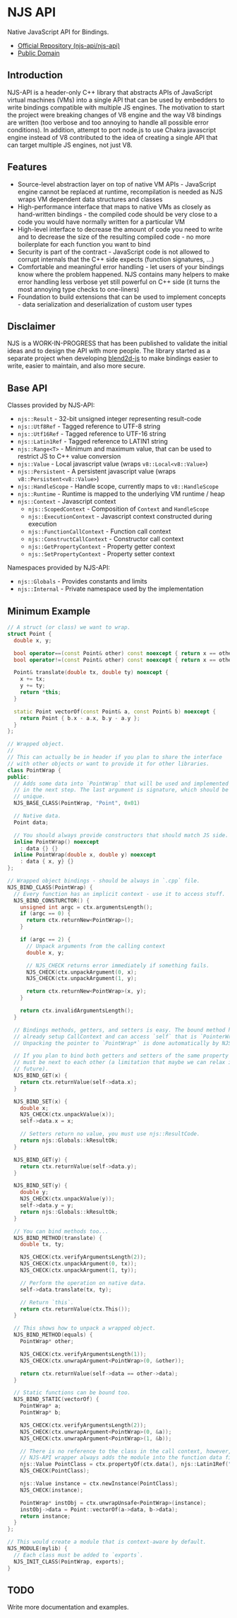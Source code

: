 NJS API
=======

Native JavaScript API for Bindings.

  * [Official Repository (njs-api/njs-api)](https://github.com/njs-api/njs-api)
  * [Public Domain](./LICENSE.md)

Introduction
------------

NJS-API is a header-only C++ library that abstracts APIs of JavaScript virtual machines (VMs) into a single API that can be used by embedders to write bindings compatible with multiple JS engines. The motivation to start the project were breaking changes of V8 engine and the way V8 bindings are written (too verbose and too annoying to handle all possible error conditions). In addition, attempt to port node.js to use Chakra javascript engine instead of V8 contributed to the idea of creating a single API that can target multiple JS engines, not just V8.

Features
--------

  - Source-level abstraction layer on top of native VM APIs - JavaScript engine cannot be replaced at runtime, recompilation is needed as NJS wraps VM dependent data structures and classes
  - High-performance interface that maps to native VMs as closely as hand-written bindings - the compiled code should be very close to a code you would have normally written for a particular VM
  - High-level interface to decrease the amount of code you need to write and to decrease the size of the resulting compiled code - no more boilerplate for each function you want to bind
  - Security is part of the contract - JavaScript code is not allowed to corrupt internals that the C++ side expects (function signatures, ...)
  - Comfortable and meaningful error handling - let users of your bindings know where the problem happened. NJS contains many helpers to make error handling less verbose yet still powerful on C++ side (it turns the most annoying type checks to one-liners)
  - Foundation to build extensions that can be used to implement concepts - data serialization and deserialization of custom user types

Disclaimer
----------

NJS is a WORK-IN-PROGRESS that has been published to validate the initial ideas and to design the API with more people. The library started as a separate project when developing [blend2d-js](https://github.com/blend2d/b2djs) to make bindings easier to write, easier to maintain, and also more secure.

Base API
--------

Classes provided by NJS-API:

  * `njs::Result` - 32-bit unsigned integer representing result-code
  * `njs::Utf8Ref` - Tagged reference to UTF-8  string
  * `njs::Utf16Ref` - Tagged reference to UTF-16 string
  * `njs::Latin1Ref` - Tagged reference to LATIN1 string
  * `njs::Range<T>` - Minimum and maximum value, that can be used to restrict JS to C++ value conversion
  * `njs::Value` - Local javascript value (wraps `v8::Local<v8::Value>`)
  * `njs::Persistent` - A persistent javascript value (wraps `v8::Persistent<v8::Value>`)
  * `njs::HandleScope` - Handle scope, currently maps to `v8::HandleScope`
  * `njs::Runtime` - Runtime is mapped to the underlying VM runtime / heap
  * `njs::Context` - Javascript context
    * `njs::ScopedContext` - Composition of `Context` and `HandleScope`
    * `njs::ExecutionContext` - Javascript context constructed during execution
    * `njs::FunctionCallContext` - Function call context
    * `njs::ConstructCallContext` - Constructor call context
    * `njs::GetPropertyContext` - Property getter context
    * `njs::SetPropertyContext` - Property setter context

Namespaces provided by NJS-API:

  * `njs::Globals` - Provides constants and limits
  * `njs::Internal` - Private namespace used by the implementation

Minimum Example
---------------

```c++
// A struct (or class) we want to wrap.
struct Point {
  double x, y;

  bool operator==(const Point& other) const noexcept { return x == other.x && y == other.y; }
  bool operator!=(const Point& other) const noexcept { return x == other.x && y == other.y; }

  Point& translate(double tx, double ty) noexcept {
    x += tx;
    y += ty;
    return *this;
  }

  static Point vectorOf(const Point& a, const Point& b) noexcept {
    return Point { b.x - a.x, b.y - a.y };
  }
};

// Wrapped object.
//
// This can actually be in header if you plan to share the interface
// with other objects or want to provide it for other libraries.
class PointWrap {
public:
  // Adds some data into `PointWrap` that will be used and implemented
  // in the next step. The last argument is signature, which should be
  // unique.
  NJS_BASE_CLASS(PointWrap, "Point", 0x01)

  // Native data.
  Point data;

  // You should always provide constructors that should match JS side.
  inline PointWrap() noexcept
    : data {} {}
  inline PointWrap(double x, double y) noexcept
    : data { x, y} {}
};

// Wrapped object bindings - should be always in `.cpp` file.
NJS_BIND_CLASS(PointWrap) {
  // Every function has an implicit context - use it to access stuff.
  NJS_BIND_CONSTURCTOR() {
    unsigned int argc = ctx.argumentsLength();
    if (argc == 0) {
      return ctx.returnNew<PointWrap>();
    }

    if (argc == 2) {
      // Unpack arguments from the calling context
      double x, y;

      // NJS_CHECK returns error immediately if something fails.
      NJS_CHECK(ctx.unpackArgument(0, x);
      NJS_CHECK(ctx.unpackArgument(1, y);

      return ctx.returnNew<PointWrap>(x, y);
    }

    return ctx.invalidArgumentsLength();
  }

  // Bindings methods, getters, and setters is easy. The bound method has
  // already setup CallContext and can access `self` that is `PointerWrap*`.
  // Unpacking the pointer to `PointWrap*` is done automatically by NJS-API.

  // If you plan to bind both getters and setters of the same property they
  // must be next to each other (a limitation that maybe we can relax in the
  // future).
  NJS_BIND_GET(x) {
    return ctx.returnValue(self->data.x);
  }

  NJS_BIND_SET(x) {
    double x;
    NJS_CHECK(ctx.unpackValue(x));
    self->data.x = x;

    // Setters return no value, you must use njs::ResultCode.
    return njs::Globals::kResultOk;
  }

  NJS_BIND_GET(y) {
    return ctx.returnValue(self->data.y);
  }

  NJS_BIND_SET(y) {
    double y;
    NJS_CHECK(ctx.unpackValue(y));
    self->data.y = y;
    return njs::Globals::kResultOk;
  }

  // You can bind methods too...
  NJS_BIND_METHOD(translate) {
    double tx, ty;

    NJS_CHECK(ctx.verifyArgumentsLength(2));
    NJS_CHECK(ctx.unpackArgument(0, tx));
    NJS_CHECK(ctx.unpackArgument(1, ty));

    // Perform the operation on native data.
    self->data.translate(tx, ty);

    // Return `this`.
    return ctx.returnValue(ctx.This());
  }

  // This shows how to unpack a wrapped object.
  NJS_BIND_METHOD(equals) {
    PointWrap* other;

    NJS_CHECK(ctx.verifyArgumentsLength(1));
    NJS_CHECK(ctx.unwrapArgument<PointWrap>(0, &other));

    return ctx.returnValue(self->data == other->data);
  }

  // Static functions can be bound too.
  NJS_BIND_STATIC(vectorOf) {
    PointWrap* a;
    PointWrap* b;

    NJS_CHECK(ctx.verifyArgumentsLength(2));
    NJS_CHECK(ctx.unwrapArgument<PointWrap>(0, &a));
    NJS_CHECK(ctx.unwrapArgument<PointWrap>(1, &b));

    // There is no reference to the class in the call context, however,
    // NJS-API wrapper always adds the module into the function data field.
    njs::Value PointClass = ctx.propertyOf(ctx.data(), njs::Latin1Ref("Point"));
    NJS_CHECK(PointClass);

    njs::Value instance = ctx.newInstance(PointClass);
    NJS_CHECK(instance);

    PointWrap* instObj = ctx.unwrapUnsafe<PointWrap>(instance);
    instObj->data = Point::vectorOf(a->data, b->data);
    return instance;
  }
};

// This would create a module that is context-aware by default.
NJS_MODULE(mylib) {
  // Each class must be added to `exports`.
  NJS_INIT_CLASS(PointWrap, exports);
}
```

TODO
----

Write more documentation and examples.
